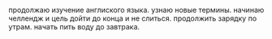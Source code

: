 продолжаю изучение англиского языка.
узнаю новые термины.
начинаю челлендж и цель дойти до конца и не слиться.
продолжить зарядку по утрам.
начать пить воду до завтрака.
